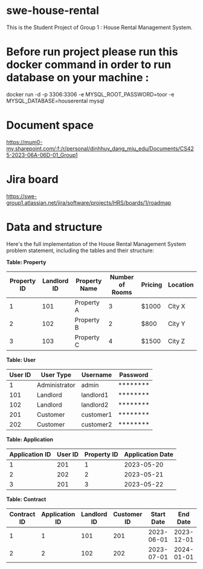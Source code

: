 # swe-house-rental
This is the Student Project of Group 1 : House Rental Management System.

# Before run project please run this docker command in order to run database on your machine : 
docker run -d -p 3306:3306 -e MYSQL_ROOT_PASSWORD=toor -e MYSQL_DATABASE=houserental mysql

# Document space
https://mum0-my.sharepoint.com/:f:/r/personal/dinhhuy_dang_miu_edu/Documents/CS425-2023-06A-06D-01_Group1

# Jira board
https://swe-group1.atlassian.net/jira/software/projects/HRS/boards/1/roadmap

# Data and structure
Here's the full implementation of the House Rental Management System problem statement, including the tables and their structure:

**Table: Property**

| Property ID | Landlord ID | Property Name | Number of Rooms | Pricing | Location |
|-------------|-------------|---------------|-----------------|---------|----------|
| 1           | 101         | Property A    | 3               | $1000   | City X   |
| 2           | 102         | Property B    | 2               | $800    | City Y   |
| 3           | 103         | Property C    | 4               | $1500   | City Z   |

**Table: User**

| User ID | User Type     | Username   | Password |
|---------|---------------|------------|----------|
| 1       | Administrator | admin      | ******** |
| 101     | Landlord      | landlord1  | ******** |
| 102     | Landlord      | landlord2  | ******** |
| 201     | Customer      | customer1  | ******** |
| 202     | Customer      | customer2  | ******** |

**Table: Application**

| Application ID | User ID | Property ID | Application Date |
|----------------|---------|-------------|-----------------|
| 1              | 201     | 1           | 2023-05-20      |
| 2              | 202     | 2           | 2023-05-21      |
| 3              | 201     | 3           | 2023-05-22      |

**Table: Contract**

| Contract ID | Application ID | Landlord ID | Customer ID | Start Date | End Date   |
|-------------|----------------|-------------|-------------|------------|------------|
| 1           | 1              | 101         | 201         | 2023-06-01 | 2023-12-01 |
| 2           | 2              | 102         | 202         | 2023-07-01 | 2024-01-01 |

